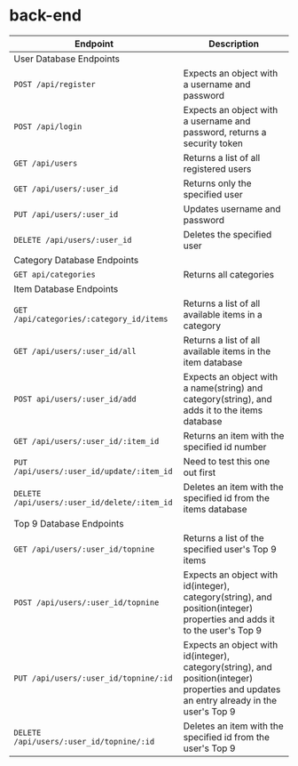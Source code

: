 # back-end

| Endpoint | Description |
| --- | --- |
| User Database Endpoints |
| `POST /api/register` | Expects an object with a username and password |
| `POST /api/login` | Expects an object with a username and password, returns a security token |
| `GET /api/users` | Returns a list of all registered users |
| `GET /api/users/:user_id` | Returns only the specified user |
| `PUT /api/users/:user_id` | Updates username and password |
| `DELETE /api/users/:user_id` | Deletes the specified user |
| Category Database Endpoints |
| `GET api/categories` | Returns all categories | 
| Item Database Endpoints |
| `GET /api/categories/:category_id/items` | Returns a list of all available items in a category|
| `GET /api/users/:user_id/all` | Returns a list of all available items in the item database |
| `POST api/users/:user_id/add` | Expects an object with a name(string) and category(string), and adds it to the items database |
| `GET /api/users/:user_id/:item_id` | Returns an item with the specified id number |
| `PUT /api/users/:user_id/update/:item_id` | Need to test this one out first |
| `DELETE /api/users/:user_id/delete/:item_id` | Deletes an item with the specified id from the items database |
| Top 9 Database Endpoints |
| `GET /api/users/:user_id/topnine` | Returns a list of the specified user's Top 9 items |
| `POST /api/users/:user_id/topnine` | Expects an object with id(integer), category(string), and position(integer) properties and adds it to the user's Top 9 |
| `PUT /api/users/:user_id/topnine/:id` | Expects an object with id(integer), category(string), and position(integer) properties and updates an entry already in the user's Top 9|
| `DELETE /api/users/:user_id/topnine/:id` | Deletes an item with the specified id from the user's Top 9 |